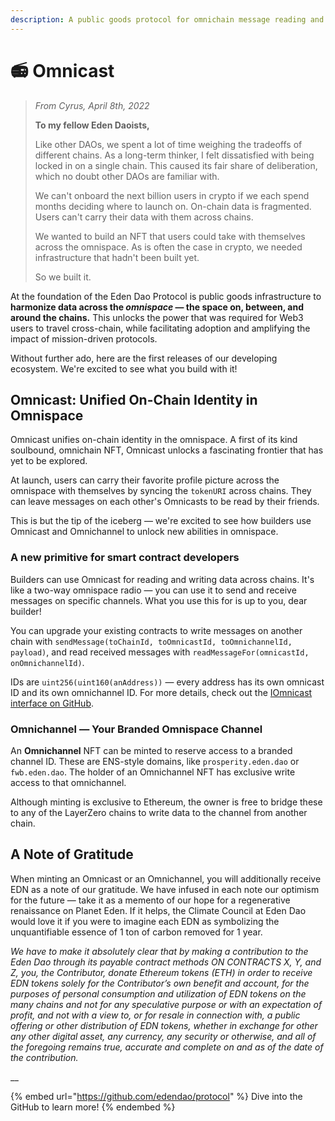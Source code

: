 ```yaml
---
description: A public goods protocol for omnichain message reading and writing.
---
```


# 📻 Omnicast

> _From Cyrus, April 8th, 2022_
>
> **To my fellow Eden Daoists,**
>
> Like other DAOs, we spent a lot of time weighing the tradeoffs of different chains. As a long-term thinker, I felt dissatisfied with being locked in on a single chain. This caused its fair share of deliberation, which no doubt other DAOs are familiar with.&#x20;
>
> We can't onboard the next billion users in crypto if we each spend months deciding where to launch on. On-chain data is fragmented. Users can't carry their data with them across chains.&#x20;
>
> We wanted to build an NFT that users could take with themselves across the omnispace. As is often the case in crypto, we needed infrastructure that hadn't been built yet.
>
> So we built it.&#x20;

At the foundation of the Eden Dao Protocol is public goods infrastructure to **harmonize data across the **_**omnispace**_** — the space on, between, and around the chains.** This unlocks the power that was required for Web3 users to travel cross-chain, while facilitating adoption and amplifying the impact of mission-driven protocols.&#x20;

Without further ado, here are the first releases of our developing ecosystem. We're excited to see what you build with it!

## **Omnicast: Unified On-Chain Identity in Omnispace**&#x20;

Omnicast unifies on-chain identity in the omnispace. A first of its kind soulbound, omnichain NFT, Omnicast unlocks a fascinating frontier that has yet to be explored.

At launch, users can carry their favorite profile picture across the omnispace with themselves by syncing the `tokenURI` across chains. They can leave messages on each other's Omnicasts to be read by their friends.

This is but the tip of the iceberg — we're excited to see how builders use Omnicast and Omnichannel to unlock new abilities in omnispace.

### A new primitive for smart contract developers

Builders can use Omnicast for reading and writing data across chains. It's like a two-way omnispace radio — you can use it to send and receive messages on specific channels. What you use this for is up to you, dear builder!&#x20;

You can upgrade your existing contracts to write messages on another chain with `sendMessage(toChainId, toOmnicastId, toOmnichannelId, payload)`, and read received messages with `readMessageFor(omnicastId, onOmnichannelId)`.

IDs are `uint256(uint160(anAddress))` — every address has its own omnicast ID and its own omnichannel ID. For more details, check out the [IOmnicast interface on GitHub](https://github.com/edendao/protocol/blob/master/src/interfaces/IOmnicast.sol).

### **Omnichannel — Your Branded Omnispace Channel**

An **Omnichannel** NFT can be minted to reserve access to a branded channel ID. These are ENS-style domains, like `prosperity.eden.dao` or `fwb.eden.dao`. The holder of an Omnichannel NFT has exclusive write access to that omnichannel.

Although minting is exclusive to Ethereum, the owner is free to bridge these to any of the LayerZero chains to write data to the channel from another chain.



## A Note of Gratitude

When minting an Omnicast or an Omnichannel, you will additionally receive EDN as a note of our gratitude. We have infused in each note our optimism for the future — take it as a memento of our hope for a regenerative renaissance on Planet Eden. If it helps, the Climate Council at Eden Dao would love it if you were to imagine each EDN as symbolizing the unquantifiable essence of 1 ton of carbon removed for 1 year.&#x20;

_We have to make it absolutely clear that by making a contribution to the Eden Dao through its payable contract methods ON CONTRACTS X, Y, and Z, you, the Contributor, donate Ethereum tokens (ETH) in order to receive EDN tokens solely for the Contributor’s own benefit and account, for the purposes of personal consumption and utilization of EDN tokens on the many chains and not for any speculative purpose or with an expectation of profit, and not with a view to, or for resale in connection with, a public offering or other distribution of EDN tokens, whether in exchange for other any other digital asset, any currency, any security or otherwise, and all of the foregoing remains true, accurate and complete on and as of the date of the contribution._

__

{% embed url="https://github.com/edendao/protocol" %}
Dive into the GitHub to learn more!
{% endembed %}
